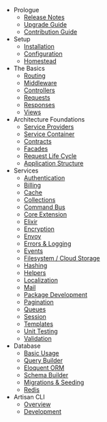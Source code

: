- Prologue
    - [Release Notes](/docs/{{version}}/releases)
    - [Upgrade Guide](/docs/{{version}}/upgrade)
    - [Contribution Guide](/docs/{{version}}/contributions)
- Setup
    - [Installation](/docs/{{version}}/installation)
    - [Configuration](/docs/{{version}}/configuration)
    - [Homestead](/docs/{{version}}/homestead)
- The Basics
    - [Routing](/docs/{{version}}/routing)
    - [Middleware](/docs/{{version}}/middleware)
    - [Controllers](/docs/{{version}}/controllers)
    - [Requests](/docs/{{version}}/requests)
    - [Responses](/docs/{{version}}/responses)
    - [Views](/docs/{{version}}/views)
- Architecture Foundations
    - [Service Providers](/docs/{{version}}/providers)
    - [Service Container](/docs/{{version}}/container)
    - [Contracts](/docs/{{version}}/contracts)
    - [Facades](/docs/{{version}}/facades)
    - [Request Life Cycle](/docs/{{version}}/life-cycle)
    - [Application Structure](/docs/{{version}}/structure)
- Services
    - [Authentication](/docs/{{version}}/authentication)
    - [Billing](/docs/{{version}}/billing)
    - [Cache](/docs/{{version}}/cache)
    - [Collections](/docs/{{version}}/collections)
    - [Command Bus](/docs/{{version}}/bus)
    - [Core Extension](/docs/{{version}}/extending)
    - [Elixir](/docs/{{version}}/elixir)
    - [Encryption](/docs/{{version}}/encryption)
    - [Envoy](/docs/{{version}}/envoy)
    - [Errors & Logging](/docs/{{version}}/errors)
    - [Events](/docs/{{version}}/events)
    - [Filesystem / Cloud Storage](/docs/{{version}}/filesystem)
    - [Hashing](/docs/{{version}}/hashing)
    - [Helpers](/docs/{{version}}/helpers)
    - [Localization](/docs/{{version}}/localization)
    - [Mail](/docs/{{version}}/mail)
    - [Package Development](/docs/{{version}}/packages)
    - [Pagination](/docs/{{version}}/pagination)
    - [Queues](/docs/{{version}}/queues)
    - [Session](/docs/{{version}}/session)
    - [Templates](/docs/{{version}}/templates)
    - [Unit Testing](/docs/{{version}}/testing)
    - [Validation](/docs/{{version}}/validation)
- Database
    - [Basic Usage](/docs/{{version}}/database)
    - [Query Builder](/docs/{{version}}/queries)
    - [Eloquent ORM](/docs/{{version}}/eloquent)
    - [Schema Builder](/docs/{{version}}/schema)
    - [Migrations & Seeding](/docs/{{version}}/migrations)
    - [Redis](/docs/{{version}}/redis)
- Artisan CLI
    - [Overview](/docs/{{version}}/artisan)
    - [Development](/docs/{{version}}/commands)
